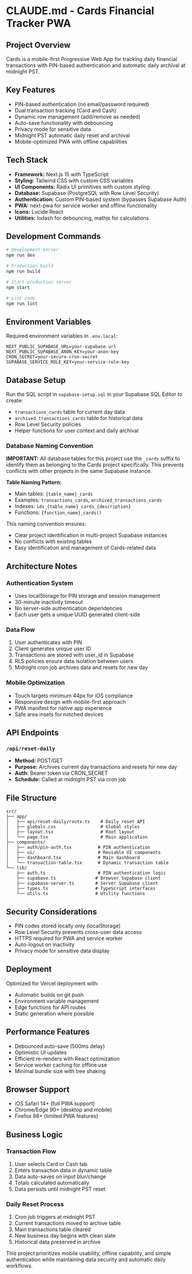 # CLAUDE.md - Cards Financial Tracker PWA

## Project Overview

Cards is a mobile-first Progressive Web App for tracking daily financial transactions with PIN-based authentication and automatic daily archival at midnight PST.

## Key Features

- PIN-based authentication (no email/password required)
- Dual transaction tracking (Card and Cash)
- Dynamic row management (add/remove as needed)
- Auto-save functionality with debouncing
- Privacy mode for sensitive data
- Midnight PST automatic daily reset and archival
- Mobile-optimized PWA with offline capabilities

## Tech Stack

- **Framework:** Next.js 15 with TypeScript
- **Styling:** Tailwind CSS with custom CSS variables
- **UI Components:** Radix UI primitives with custom styling
- **Database:** Supabase (PostgreSQL with Row Level Security)
- **Authentication:** Custom PIN-based system (bypasses Supabase Auth)
- **PWA:** next-pwa for service worker and offline functionality
- **Icons:** Lucide React
- **Utilities:** lodash for debouncing, mathjs for calculations

## Development Commands

```bash
# Development server
npm run dev

# Production build
npm run build

# Start production server
npm start

# Lint code
npm run lint
```

## Environment Variables

Required environment variables in `.env.local`:

```
NEXT_PUBLIC_SUPABASE_URL=your-supabase-url
NEXT_PUBLIC_SUPABASE_ANON_KEY=your-anon-key
CRON_SECRET=your-secure-cron-secret
SUPABASE_SERVICE_ROLE_KEY=your-service-role-key
```

## Database Setup

Run the SQL script in `supabase-setup.sql` in your Supabase SQL Editor to create:
- `transactions_cards` table for current day data
- `archived_transactions_cards` table for historical data
- Row Level Security policies
- Helper functions for user context and daily archival

### Database Naming Convention

**IMPORTANT:** All database tables for this project use the `_cards` suffix to identify them as belonging to the Cards project specifically. This prevents conflicts with other projects in the same Supabase instance.

**Table Naming Pattern:**
- Main tables: `{table_name}_cards`
- Examples: `transactions_cards`, `archived_transactions_cards`
- Indexes: `idx_{table_name}_cards_{description}`
- Functions: `{function_name}_cards()`

This naming convention ensures:
- Clear project identification in multi-project Supabase instances
- No conflicts with existing tables
- Easy identification and management of Cards-related data

## Architecture Notes

### Authentication System
- Uses localStorage for PIN storage and session management
- 30-minute inactivity timeout
- No server-side authentication dependencies
- Each user gets a unique UUID generated client-side

### Data Flow
1. User authenticates with PIN
2. Client generates unique user ID
3. Transactions are stored with user_id in Supabase
4. RLS policies ensure data isolation between users
5. Midnight cron job archives data and resets for new day

### Mobile Optimization
- Touch targets minimum 44px for iOS compliance
- Responsive design with mobile-first approach
- PWA manifest for native app experience
- Safe area insets for notched devices

## API Endpoints

### `/api/reset-daily`
- **Method:** POST/GET
- **Purpose:** Archives current day transactions and resets for new day
- **Auth:** Bearer token via CRON_SECRET
- **Schedule:** Called at midnight PST via cron job

## File Structure

```
src/
├── app/
│   ├── api/reset-daily/route.ts    # Daily reset API
│   ├── globals.css                 # Global styles
│   ├── layout.tsx                  # Root layout
│   └── page.tsx                    # Main application
├── components/
│   ├── auth/pin-auth.tsx          # PIN authentication
│   ├── ui/                        # Reusable UI components
│   ├── dashboard.tsx              # Main dashboard
│   └── transaction-table.tsx      # Dynamic transaction table
└── lib/
    ├── auth.ts                    # PIN authentication logic
    ├── supabase.ts               # Browser Supabase client
    ├── supabase-server.ts        # Server Supabase client
    ├── types.ts                  # TypeScript interfaces
    └── utils.ts                  # Utility functions
```

## Security Considerations

- PIN codes stored locally only (localStorage)
- Row Level Security prevents cross-user data access
- HTTPS required for PWA and service worker
- Auto-logout on inactivity
- Privacy mode for sensitive data display

## Deployment

Optimized for Vercel deployment with:
- Automatic builds on git push
- Environment variable management
- Edge functions for API routes
- Static generation where possible

## Performance Features

- Debounced auto-save (500ms delay)
- Optimistic UI updates
- Efficient re-renders with React optimization
- Service worker caching for offline use
- Minimal bundle size with tree shaking

## Browser Support

- iOS Safari 14+ (full PWA support)
- Chrome/Edge 90+ (desktop and mobile)
- Firefox 88+ (limited PWA features)

## Business Logic

### Transaction Flow
1. User selects Card or Cash tab
2. Enters transaction data in dynamic table
3. Data auto-saves on input blur/change
4. Totals calculated automatically
5. Data persists until midnight PST reset

### Daily Reset Process
1. Cron job triggers at midnight PST
2. Current transactions moved to archive table
3. Main transactions table cleared
4. New business day begins with clean slate
5. Historical data preserved in archive

This project prioritizes mobile usability, offline capability, and simple authentication while maintaining data security and automatic daily workflows.